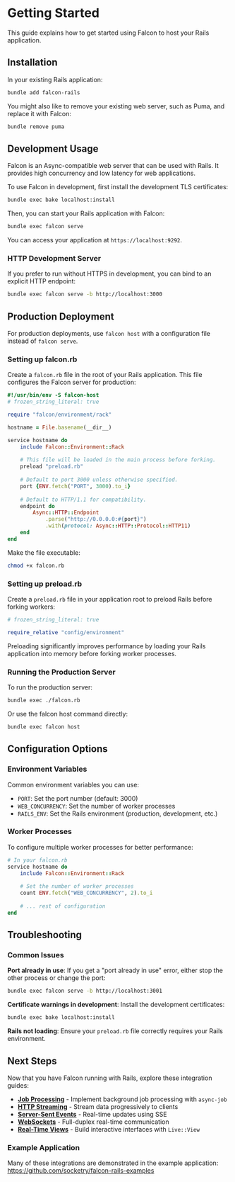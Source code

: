 # Getting Started

This guide explains how to get started using Falcon to host your Rails application.

## Installation

In your existing Rails application:

```bash
bundle add falcon-rails
```

You might also like to remove your existing web server, such as Puma, and replace it with Falcon:

```bash
bundle remove puma
```

## Development Usage

Falcon is an Async-compatible web server that can be used with Rails. It provides high concurrency and low latency for web applications.

To use Falcon in development, first install the development TLS certificates:

```bash
bundle exec bake localhost:install
```

Then, you can start your Rails application with Falcon:

```bash
bundle exec falcon serve
```

You can access your application at `https://localhost:9292`.

### HTTP Development Server

If you prefer to run without HTTPS in development, you can bind to an explicit HTTP endpoint:

```bash
bundle exec falcon serve -b http://localhost:3000
```

## Production Deployment

For production deployments, use `falcon host` with a configuration file instead of `falcon serve`.

### Setting up falcon.rb

Create a `falcon.rb` file in the root of your Rails application. This file configures the Falcon server for production:

```ruby
#!/usr/bin/env -S falcon-host
# frozen_string_literal: true

require "falcon/environment/rack"

hostname = File.basename(__dir__)

service hostname do
	include Falcon::Environment::Rack
	
	# This file will be loaded in the main process before forking.
	preload "preload.rb"
	
	# Default to port 3000 unless otherwise specified.
	port {ENV.fetch("PORT", 3000).to_i}
	
	# Default to HTTP/1.1 for compatibility.
	endpoint do
		Async::HTTP::Endpoint
			.parse("http://0.0.0.0:#{port}")
			.with(protocol: Async::HTTP::Protocol::HTTP11)
	end
end
```

Make the file executable:

```bash
chmod +x falcon.rb
```

### Setting up preload.rb

Create a `preload.rb` file in your application root to preload Rails before forking workers:

```ruby
# frozen_string_literal: true

require_relative "config/environment"
```

Preloading significantly improves performance by loading your Rails application into memory before forking worker processes.

### Running the Production Server

To run the production server:

```bash
bundle exec ./falcon.rb
```

Or use the falcon host command directly:

```bash
bundle exec falcon host
```

## Configuration Options

### Environment Variables

Common environment variables you can use:

- `PORT`: Set the port number (default: 3000)
- `WEB_CONCURRENCY`: Set the number of worker processes
- `RAILS_ENV`: Set the Rails environment (production, development, etc.)

### Worker Processes

To configure multiple worker processes for better performance:

```ruby
# In your falcon.rb
service hostname do
	include Falcon::Environment::Rack
	
	# Set the number of worker processes
	count ENV.fetch("WEB_CONCURRENCY", 2).to_i
	
	# ... rest of configuration
end
```

## Troubleshooting

### Common Issues

**Port already in use**: If you get a "port already in use" error, either stop the other process or change the port:

```bash
bundle exec falcon serve -b http://localhost:3001
```

**Certificate warnings in development**: Install the development certificates:

```bash
bundle exec bake localhost:install
```

**Rails not loading**: Ensure your `preload.rb` file correctly requires your Rails environment.

## Next Steps

Now that you have Falcon running with Rails, explore these integration guides:

- **[Job Processing](../job-processing/)** - Implement background job processing with `async-job`
- **[HTTP Streaming](../http-streaming/)** - Stream data progressively to clients
- **[Server-Sent Events](../server-sent-events/)** - Real-time updates using SSE
- **[WebSockets](../websockets/)** - Full-duplex real-time communication
- **[Real-Time Views](../real-time-views/)** - Build interactive interfaces with `Live::View`

### Example Application

Many of these integrations are demonstrated in the example application: https://github.com/socketry/falcon-rails-examples

